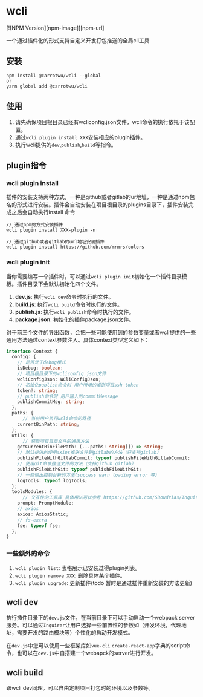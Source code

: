 # wcli
[![NPM Version][npm-image]][npm-url]

一个通过插件化的形式支持自定义开发打包推送的全局cli工具

## 安装

```
npm install @carrotwu/wcli --global
or
yarn global add @carrotwu/wcli
```

## 使用

1. 请先确保项目根目录已经有wcliconfig.json文件，wcli命令的执行依托于该配置。
2. 通过`wcli plugin install XXX`安装相应的plugin插件。
3. 执行wcli提供的`dev`,`publish`,`build`等指令。

## plugin指令

### wcli plugin install

插件的安装支持两种方式，一种是github或者gitlab的ur地址，一种是通过npm包名的形式进行安装。插件会自动安装在项目根目录的plugins目录下，插件安装完成之后会自动执行install 命令
```
// 通过npm的方式安装插件
wcli plugin install XXX-plugin -n

// 通过github或者gitlab的url地址安装插件
wcli plugin install https://github.com/mrmrs/colors

```

### wcli plugin init

当你需要编写一个插件时，可以通过`wcli plugin init`初始化一个插件目录模板。插件目录下会默认初始化四个文件。

1. **dev.js**: 执行`wcli dev`命令时执行的文件。
2. **build.js**: 执行`wcli build`命令时执行的文件。
3. **publish.js**: 执行`wcli publish`命令时执行的文件。
4. **package.json**: 初始化的插件package.json文件。

对于前三个文件的导出函数，会把一些可能使用到的参数变量或者wcli提供的一些通用方法通过context参数注入。具体context类型定义如下：

```ts
interface Context {
  config: {
    // 是否处于debug模式
    isDebug: boolean;
    // 项目根目录下的wcliconfig.json文件
    wcliConfigJson: WCliConfigJson;
    // 初始化publish命令时 用户所填的推送项目ssh token
    token?: string;
    // publish命令时 用户输入的commitMessage
    publishCommitMsg: string;
  };
  paths: {
      // 当前用户执行wcli命令的路径
    currentBinPath: string;
  };
  utils: {
      // 获取项目目录文件的通用方法
    getCurrentBinFilePath: (...paths: string[]) => string;
    // 默认提供的使用axios推送文件到gitlab的方法（只支持gitlab）
    publishFileWithGitlabCommit: typeof publishFileWithGitlabCommit;
    // 使用git命令推送文件的方法（支持github gitlab）
    publishFileWithGit: typeof publishFileWithGit;
    // 一些输出控制台新的方法(success warn loading error 等)
    logTools: typeof logTools;
  };
  toolsModules: {
      // 交互性的工具库 具体用法可以参考 https://github.com/SBoudrias/Inquirer.js/
    prompt: PromptModule;
    // axios
    axios: AxiosStatic;
    // fs-extra
    fse: typeof fse;
  };
}
```

### 一些额外的命令
1. `wcli plugin list`: 表格展示已安装过得plugin列表。
2. `wcli plugin remove XXX`: 删除具体某个插件。
3. `wcli plugin upgrade`: 更新插件(todo 暂时是通过插件重新安装的方法更新)

## wcli dev
执行插件目录下的`dev.js`文件，在当前目录下可以手动启动一个webpack server服务。可以通过`Inquirer`让用户选择一些前置性的参数如（开发环境，代理地址，需要开发的路由模块等）个性化的启动开发模式。  

在`dev.js`中您可以使用一些框架库如`vue-cli` `create-react-app`字典的script命令，也可以在`dev.js`中自搭建一个webapck的server进行开发。

## wcli build

跟wcli dev同理。可以自由定制项目打包时的环境以及参数等。
